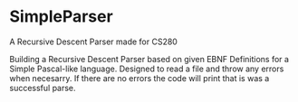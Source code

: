 # SimpleParser
A Recursive Descent Parser made for CS280

Building a Recursive Descent Parser based on given EBNF Definitions for a Simple Pascal-like language.
Designed to read a file and throw any errors when necesarry.
If there are no errors the code will print that is was a successful parse.
